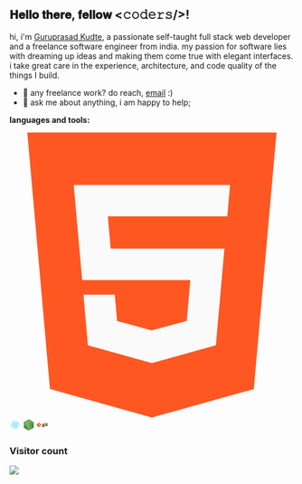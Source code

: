 <h2> 𝐇𝐞𝐥𝐥𝐨 𝐭𝐡𝐞𝐫𝐞, 𝐟𝐞𝐥𝐥𝐨𝐰 <𝚌𝚘𝚍𝚎𝚛𝚜/>!</h2>

hi, i'm [Guruprasad Kudte](https://gurukudte.github.com/), a passionate self-taught full stack web developer and a freelance software engineer from india. my passion for software lies with dreaming up ideas and making them come true with elegant interfaces. i take great care in the experience, architecture, and code quality of the things I build.

- 💼 any freelance work? do reach, [email](mailto:gkudtecoding@gmail.com) :)
- 💬 ask me about anything, i am happy to help;

**languages and tools:**  

<code><svg xmlns="http://www.w3.org/2000/svg" viewBox="0 0 16 16" id="html5"><path fill="#FF5722" d="m1 0 1.275 14.4L8 16l5.723-1.599L15 0z"></path><path fill="#FAFAFA" d="M12.235 4.709h-6.71l.16 1.809h6.39l-.481 5.424L8 12.945l-.003.001-3.592-1.004-.251-2.837h1.76l.131 1.472 1.953.531.002-.001 1.955-.531.204-2.291H4.082l-.474-5.341h8.783z"></path></svg></code>
<code><img height="20" src="https://raw.githubusercontent.com/github/explore/80688e429a7d4ef2fca1e82350fe8e3517d3494d/topics/react/react.png"></code>
<code><img height="20" src="https://raw.githubusercontent.com/github/explore/80688e429a7d4ef2fca1e82350fe8e3517d3494d/topics/nodejs/nodejs.png"></code>
<code><img height="20" src="https://raw.githubusercontent.com/github/explore/80688e429a7d4ef2fca1e82350fe8e3517d3494d/topics/git/git.png"></code>


### Visitor count
<img src="https://profile-counter.glitch.me/gurukudte/count.svg" />